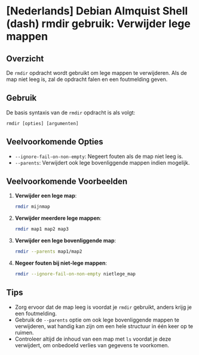 # [Nederlands] Debian Almquist Shell (dash) rmdir gebruik: Verwijder lege mappen

## Overzicht
De `rmdir` opdracht wordt gebruikt om lege mappen te verwijderen. Als de map niet leeg is, zal de opdracht falen en een foutmelding geven.

## Gebruik
De basis syntaxis van de `rmdir` opdracht is als volgt:

```
rmdir [opties] [argumenten]
```

## Veelvoorkomende Opties
- `--ignore-fail-on-non-empty`: Negeert fouten als de map niet leeg is.
- `--parents`: Verwijdert ook lege bovenliggende mappen indien mogelijk.

## Veelvoorkomende Voorbeelden

1. **Verwijder een lege map**:
   ```bash
   rmdir mijnmap
   ```

2. **Verwijder meerdere lege mappen**:
   ```bash
   rmdir map1 map2 map3
   ```

3. **Verwijder een lege bovenliggende map**:
   ```bash
   rmdir --parents map1/map2
   ```

4. **Negeer fouten bij niet-lege mappen**:
   ```bash
   rmdir --ignore-fail-on-non-empty nietlege_map
   ```

## Tips
- Zorg ervoor dat de map leeg is voordat je `rmdir` gebruikt, anders krijg je een foutmelding.
- Gebruik de `--parents` optie om ook lege bovenliggende mappen te verwijderen, wat handig kan zijn om een hele structuur in één keer op te ruimen.
- Controleer altijd de inhoud van een map met `ls` voordat je deze verwijdert, om onbedoeld verlies van gegevens te voorkomen.